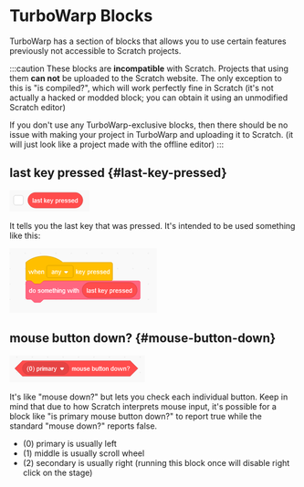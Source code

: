 # TurboWarp Blocks

TurboWarp has a section of blocks that allows you to use certain features previously not accessible to Scratch projects.

:::caution
These blocks are **incompatible** with Scratch. Projects that using them **can not** be uploaded to the Scratch website. The only exception to this is "is compiled?", which will work perfectly fine in Scratch (it's not actually a hacked or modded block; you can obtain it using an unmodified Scratch editor)

If you don't use any TurboWarp-exclusive blocks, then there should be no issue with making your project in TurboWarp and uploading it to Scratch. (it will just look like a project made with the offline editor)
:::

## last key pressed {#last-key-pressed}

![last key pressed](./assets/last-key-pressed.png)

It tells you the last key that was pressed. It's intended to be used something like this:

![when any key pressed, do something with last key pressed](./assets/how-to-use-last-key-pressed.png)

## mouse button down? {#mouse-button-down}

![primary mouse button down?](./assets/mouse-button-down.png)

It's like "mouse down?" but lets you check each individual button. Keep in mind that due to how Scratch interprets mouse input, it's possible for a block like "is primary mouse button down?" to report true while the standard "mouse down?" reports false.

 * (0) primary is usually left
 * (1) middle is usually scroll wheel
 * (2) secondary is usually right (running this block once will disable right click on the stage)
